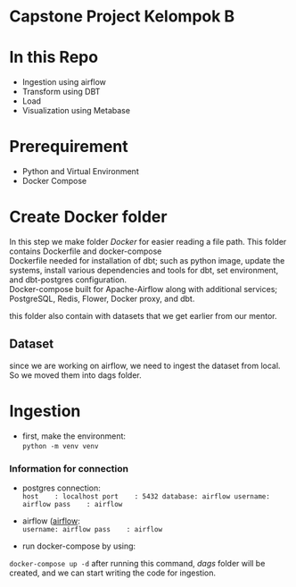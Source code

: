 # Capstone Project Kelompok B
# In this Repo
* Ingestion using airflow
* Transform using DBT
* Load
* Visualization using Metabase

# Prerequirement
* Python and Virtual Environment
* Docker Compose

# Create Docker folder
In this step we make folder *Docker* for easier reading a file path. This folder contains Dockerfile and docker-compose  
Dockerfile needed for installation of dbt; such as python image, update the systems, install various dependencies and tools for dbt, set environment, and dbt-postgres configuration.  
Docker-compose built for Apache-Airflow along with additional services; PostgreSQL, Redis, Flower, Docker proxy, and dbt.  

this folder also contain with datasets that we get earlier from our mentor.

## Dataset
since we are working on airflow, we need to ingest the dataset from local. So we moved them into dags folder.

# Ingestion
* first, make the environment:  
`python -m venv venv`

### Information for connection
* postgres connection:  
`
 host    : localhost
  port    : 5432
  database: airflow
  username: airflow
  pass    : airflow
`
* airflow ([airflow](http://localhost:8080/):  
`
username: airflow
  pass    : airflow
`

* run docker-compose by using:

`docker-compose up -d`
after running this command, *dags* folder will be created, and we can start writing the code for ingestion.
